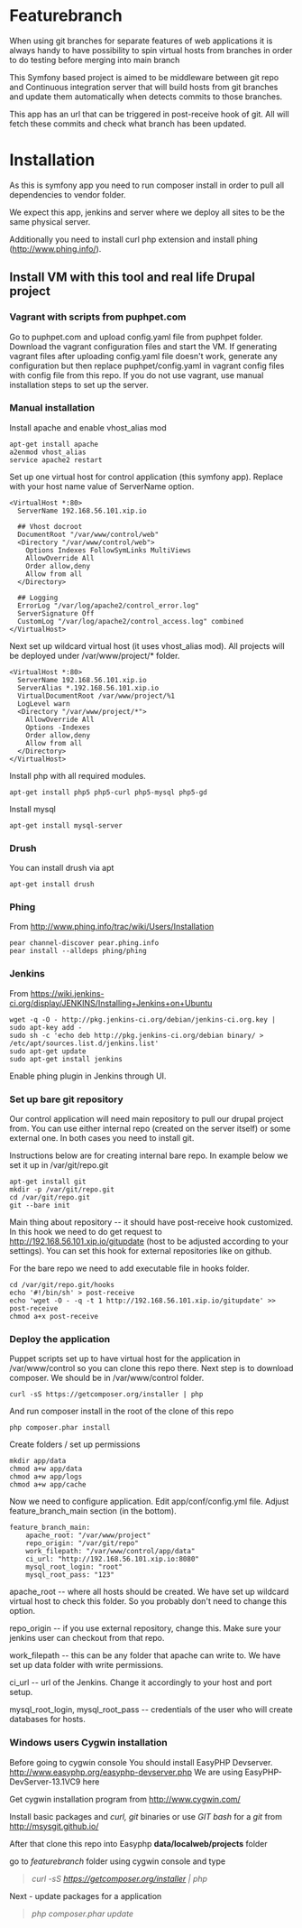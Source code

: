 Featurebranch
========================

When using git branches for separate features of web applications it is
always handy to have possibility to spin virtual hosts from branches in order
to do testing before merging into main branch

This Symfony based project is aimed to be middleware between git repo and
Continuous integration server that will build hosts from git branches
and update them automatically when detects commits to those branches.

This app has an url that can be triggered in post-receive hook of git. All will
fetch these commits and check what branch has been updated.

Installation
========================

As this is symfony app you need to run composer install in order to pull all
dependencies to vendor folder.

We expect this app, jenkins and server where we deploy all sites to be the same
physical server.

Additionally you need to install curl php extension and install phing 
(http://www.phing.info/).

## Install VM with this tool and real life Drupal project

### Vagrant with scripts from puphpet.com

Go to puphpet.com and upload config.yaml file from puphpet folder. Download
the vagrant configuration files and start the VM. If generating vagrant files
after uploading config.yaml file doesn't work, generate any configuration but
then replace puphpet/config.yaml in vagrant config files with config file from
this repo. If you do not use vagrant, use manual installation steps to set up
the server.

### Manual installation

Install apache and enable vhost_alias mod

```no-highlight
apt-get install apache
a2enmod vhost_alias
service apache2 restart
```

Set up one virtual host for control application (this symfony app). Replace with
your host name value of ServerName option.

```no-highlight
<VirtualHost *:80>
  ServerName 192.168.56.101.xip.io

  ## Vhost docroot
  DocumentRoot "/var/www/control/web"
  <Directory "/var/www/control/web">
    Options Indexes FollowSymLinks MultiViews
    AllowOverride All
    Order allow,deny
    Allow from all
  </Directory>

  ## Logging
  ErrorLog "/var/log/apache2/control_error.log"
  ServerSignature Off
  CustomLog "/var/log/apache2/control_access.log" combined
</VirtualHost>
```

Next set up wildcard virtual host (it uses vhost_alias mod). All projects will
be deployed under /var/www/project/* folder.

```no-highlight
<VirtualHost *:80>
  ServerName 192.168.56.101.xip.io
  ServerAlias *.192.168.56.101.xip.io
  VirtualDocumentRoot /var/www/project/%1
  LogLevel warn
  <Directory "/var/www/project/*">
    AllowOverride All
    Options -Indexes
    Order allow,deny
    Allow from all
  </Directory>
</VirtualHost>
```

Install php with all required modules.

```no-highlight
apt-get install php5 php5-curl php5-mysql php5-gd
```

Install mysql

```no-highlight
apt-get install mysql-server
```

### Drush

You can install drush via apt

```no-highlight
apt-get install drush
```

### Phing

From http://www.phing.info/trac/wiki/Users/Installation

```no-highlight
pear channel-discover pear.phing.info
pear install --alldeps phing/phing
```

### Jenkins

From https://wiki.jenkins-ci.org/display/JENKINS/Installing+Jenkins+on+Ubuntu

```no-highlight
wget -q -O - http://pkg.jenkins-ci.org/debian/jenkins-ci.org.key | sudo apt-key add -
sudo sh -c 'echo deb http://pkg.jenkins-ci.org/debian binary/ > /etc/apt/sources.list.d/jenkins.list'
sudo apt-get update
sudo apt-get install jenkins
```

Enable phing plugin in Jenkins through UI.

### Set up bare git repository

Our control application will need main repository to pull our drupal project
from. You can use either internal repo (created on the server itself) or some
external one. In both cases you need to install git.

Instructions below are for creating internal bare repo. In example below we
set it up in /var/git/repo.git

```no-highlight
apt-get install git
mkdir -p /var/git/repo.git
cd /var/git/repo.git
git --bare init
```

Main thing about repository -- it should have post-receive hook customized. In
this hook we need to do get request to http://192.168.56.101.xip.io/gitupdate
(host to be adjusted according to your settings). You can set this hook for
external repositories like on github.

For the bare repo we need to add executable file in hooks folder.

```no-highlight
cd /var/git/repo.git/hooks
echo '#!/bin/sh' > post-receive
echo 'wget -O - -q -t 1 http://192.168.56.101.xip.io/gitupdate' >> post-receive
chmod a+x post-receive
```

### Deploy the application

Puppet scripts set up to have virtual host for the application in
/var/www/control so you can clone this repo there. Next step is to download
composer. We should be in /var/www/control folder.

```no-highlight
curl -sS https://getcomposer.org/installer | php
```

And run composer install in the root of the clone of this repo

```no-highlight
php composer.phar install
```

Create folders / set up permissions

```no-highlight
mkdir app/data
chmod a+w app/data
chmod a+w app/logs
chmod a+w app/cache
```

Now we need to configure application. Edit app/conf/config.yml file.
Adjust feature_branch_main section (in the bottom).

```no-highlight
feature_branch_main:
    apache_root: "/var/www/project"
    repo_origin: "/var/git/repo"
    work_filepath: "/var/www/control/app/data"
    ci_url: "http://192.168.56.101.xip.io:8080"
    mysql_root_login: "root"
    mysql_root_pass: "123"
```

apache_root -- where all hosts should be created. We have set up wildcard
virtual host to check this folder. So you probably don't need to change this
option.

repo_origin -- if you use external repository, change this. Make sure your
jenkins user can checkout from that repo.

work_filepath -- this can be any folder that apache can write to. We have set up
data folder with write permissions.

ci_url -- url of the Jenkins. Change it accordingly to your host and port setup.

mysql_root_login, mysql_root_pass -- credentials of the user who will create
databases for hosts.


### Windows users Cygwin installation

Before going to cygwin console You should install EasyPHP Devserver. http://www.easyphp.org/easyphp-devserver.php
We are using EasyPHP-DevServer-13.1VC9 here

Get cygwin installation program from http://www.cygwin.com/

Install basic packages and *curl, git* binaries or use *GIT bash* for a *git* from http://msysgit.github.io/

After that clone this repo into Easyphp **data/localweb/projects** folder

go to *featurebranch* folder using cygwin console and type

> *curl -sS https://getcomposer.org/installer | php*

Next - update packages for a application

> *php composer.phar update*
